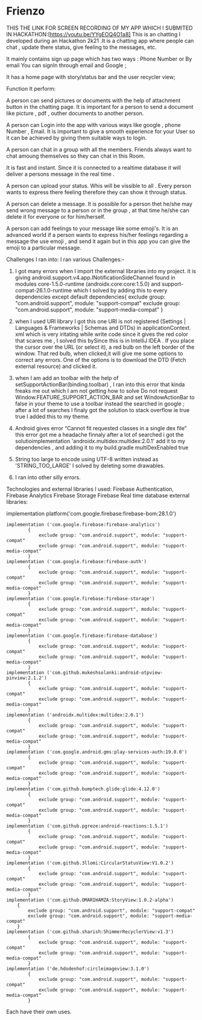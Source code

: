 # Frienzo
THIS THE LINK FOR SCREEN RECORDING OF MY APP WHICH I SUBMITED IN HACKATHON:[https://youtu.be/YYgEOQ4O1a8]
This is an chatting I developed during an Hackathon 2k21 .It is a chatting app where people can chat , update there status, give feeling to the messages, etc.

It mainly contains sign up page which has two ways : Phone Number or By email You can signIn through email and Google ;

It has a home page with story/status bar and the user recycler view;

Function It perform:

A person can send pictures or documents with the help of attachment button in the chatting page.
It is important for a person to send a document like picture , pdf , outher documents to another person.

A person can Login into the app with various ways like google , phone Number , Email.
It is important to give a smooth experience for your User so it can be achieved by giving them suitable ways to login.

A person can chat in a group with all the members.
Friends always want to chat amoung themselves so they can chat in this Room.

It is fast and instant.
Since it is connected to a realtime database it will deliver a persons message in the real time .

A person can upload your status.
Whis will be vissible to all . Every person wants to express there feeling therefore they can show it through status.

A person can delete a message.
It is possible for a person thet he/she may send wrong message to a person or in the group , at that time he/she can delete it for everyone or for him/herself.

A person can add feelings to your message like some emoji's. It is an advanced world if a person wants to express his/her feelings regarding a message the use emoji ,
and send it again but in this app you can give the emoji to a particular message.

Challenges I ran into:
I ran various Challenges:-
1. I got many errors when I import the external libraries into my project.
it is giving android.support.v4.app.INotificationSideChannel found in modules core-1.5.0-runtime (androidx.core:core:1.5.0) and
support-compat-26.1.0-runtime which I solved by adding this to every dependencies except default dependencies{
        exclude group: "com.android.support", module: "support-compat"
        exclude group: "com.android.support", module: "support-media-compat"
    }
    
2. when I used URI library I got this one URI is not registered (Settings | Languages & Frameworks | Schemas and DTDs) in applicationContext.
xml which is very iritating while write code since it gives the red color that scares me ,
I solved this bySince this is in IntelliJ IDEA . 
If you place the cursor over the URL (or select it), a red bulb on the left border of the window.
That red bulb, when clicked,it will give me some options to correct any errors. One of the options is to download the DTD (Fetch external resource) and clicked it.

3. when I am add an toolbar with the help of setSupportActionBar(binding.toolbar) ,
I ran into this error that kinda freaks me out which I am not getting how to solve Do not request
Window.FEATURE_SUPPORT_ACTION_BAR and set WindowActionBar to false in your theme to use a toolbar instead the searched in google
; after a lot of searches I finaly got the solution to stack overflow ie <item name="windowActionBar">true</item>
        <item name="windowNoTitle">true</item> I added this to my theme.
        
4. Android gives error “Cannot fit requested classes in a single dex file” this error got me a headache finnaly after a lot of searched i got the solutioimplementation
'androidx.multidex:multidex:2.0.1' add it to my dependencies , and adding it to my build.gradle multiDexEnabled true

5. String too large to encode using UTF-8 written instead as 'STRING_TOO_LARGE' I solved by deleting some drawables.

6. I ran into other silly errors.

Technologies and external libraries  I used:
Firebase Authentication, 
Firebase Analytics
Firebase Storage
Firebase Real time database
external libraries:

 implementation platform('com.google.firebase:firebase-bom:28.1.0')

    implementation ('com.google.firebase:firebase-analytics')
            {
                exclude group: "com.android.support", module: "support-compat"
                exclude group: "com.android.support", module: "support-media-compat"
            }
    implementation ('com.google.firebase:firebase-auth')
            {
                exclude group: "com.android.support", module: "support-compat"
                exclude group: "com.android.support", module: "support-media-compat"
            }
    implementation ('com.google.firebase:firebase-storage')
            {
                exclude group: "com.android.support", module: "support-compat"
                exclude group: "com.android.support", module: "support-media-compat"
            }
    implementation ('com.google.firebase:firebase-database')
            {
                exclude group: "com.android.support", module: "support-compat"
                exclude group: "com.android.support", module: "support-media-compat"
            }
    implementation ('com.github.mukeshsolanki:android-otpview-pinview:2.1.2')
            {
                exclude group: "com.android.support", module: "support-compat"
                exclude group: "com.android.support", module: "support-media-compat"
            }
    implementation ('androidx.multidex:multidex:2.0.1')
            {
                exclude group: "com.android.support", module: "support-compat"
                exclude group: "com.android.support", module: "support-media-compat"
            }
    implementation ('com.google.android.gms:play-services-auth:19.0.0')
            {
                exclude group: "com.android.support", module: "support-compat"
                exclude group: "com.android.support", module: "support-media-compat"
            }
    implementation ('com.github.bumptech.glide:glide:4.12.0')
            {
                exclude group: "com.android.support", module: "support-compat"
                exclude group: "com.android.support", module: "support-media-compat"
            }
    implementation ('com.github.pgreze:android-reactions:1.5.1')
            {
                exclude group: "com.android.support", module: "support-compat"
                exclude group: "com.android.support", module: "support-media-compat"
            }
    implementation ('com.github.3llomi:CircularStatusView:V1.0.2')
            {
                exclude group: "com.android.support", module: "support-compat"
                exclude group: "com.android.support", module: "support-media-compat"
            }
    implementation ('com.github.OMARIHAMZA:StoryView:1.0.2-alpha')
        {
            exclude group: "com.android.support", module: "support-compat"
            exclude group: "com.android.support", module: "support-media-compat"
        }
    implementation ('com.github.sharish:ShimmerRecyclerView:v1.3')
            {
                exclude group: "com.android.support", module: "support-compat"
                exclude group: "com.android.support", module: "support-media-compat"
            }
    implementation ('de.hdodenhof:circleimageview:3.1.0')
            {
                exclude group: "com.android.support", module: "support-compat"
                exclude group: "com.android.support", module: "support-media-compat"
            }
 
 
 Each have their own uses.

